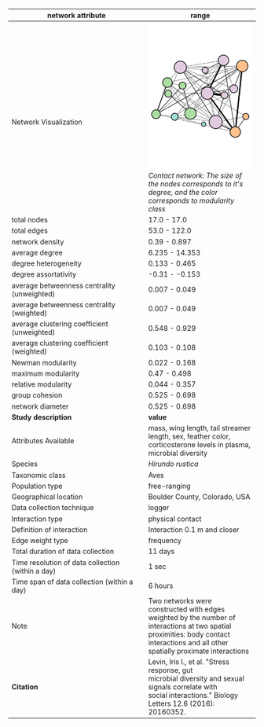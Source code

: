 network attribute|range
---|---
<img width=2000> Network Visualization | ![NetworkImage](/Networks/Visualizations/barnswallow_levin_contact_network.png) *Contact network: The size of the nodes corresponds to it's degree, and the color corresponds to modularity class*
total nodes|17.0 - 17.0
total edges|53.0 - 122.0
network density|0.39 - 0.897
average degree|6.235 - 14.353
degree heterogeneity|0.133 - 0.465
degree assortativity|-0.31 - -0.153
average betweenness centrality (unweighted)|0.007 - 0.049
average betweenness centrality (weighted)|0.007 - 0.049
average clustering coefficient (unweighted)|0.548 - 0.929
average clustering coefficient (weighted)|0.103 - 0.108
Newman modularity|0.022 - 0.168
maximum modularity|0.47 - 0.498
relative modularity|0.044 - 0.357
group cohesion|0.525 - 0.698
network diameter|0.525 - 0.698
**Study description**|**value**
Attributes Available|mass, wing length, tail streamer length, sex, feather color, corticosterone levels in plasma, microbial diversity 
Species|*Hirundo rustica*
Taxonomic class|Aves
Population type|free-ranging
Geographical location|Boulder County, Colorado, USA
Data collection technique|logger
Interaction type|physical contact
Definition of interaction|Interaction 0.1 m and closer
Edge weight type|frequency
Total duration of data collection|11 days
Time resolution of data collection (within a day)|1 sec
Time span of data collection (within a day)|6 hours
Note|Two networks were constructed with edges weighted by the number of interactions at two spatial proximities: body contact interactions and all other spatially proximate interactions
**Citation** | Levin, Iris I., et al. "Stress response, gut <br> microbial diversity and sexual signals correlate with <br> social interactions." Biology Letters 12.6 (2016): 20160352.
